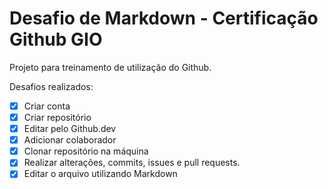 # Desafio de Markdown - Certificação Github GIO

Projeto para treinamento de utilização do Github. 

Desafios realizados: 

- [X] Criar conta
- [X] Criar repositório
- [X] Editar pelo Github.dev
- [X] Adicionar colaborador
- [X] Clonar repositório na máquina
- [X] Realizar alterações, commits, issues e pull requests. 
- [X] Editar o arquivo utilizando Markdown